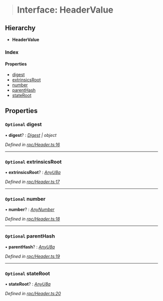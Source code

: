 > # Interface: HeaderValue

## Hierarchy

* **HeaderValue**

### Index

#### Properties

* [digest](_rpc_header_.headervalue.md#optional-digest)
* [extrinsicsRoot](_rpc_header_.headervalue.md#optional-extrinsicsroot)
* [number](_rpc_header_.headervalue.md#optional-number)
* [parentHash](_rpc_header_.headervalue.md#optional-parenthash)
* [stateRoot](_rpc_header_.headervalue.md#optional-stateroot)

## Properties

### `Optional` digest

• **digest**? : *[Digest](../classes/_rpc_digest_.digest.md) | object*

*Defined in [rpc/Header.ts:16](https://github.com/polkadot-js/api/blob/729db49/packages/types/src/rpc/Header.ts#L16)*

___

### `Optional` extrinsicsRoot

• **extrinsicsRoot**? : *[AnyU8a](../modules/_types_.md#anyu8a)*

*Defined in [rpc/Header.ts:17](https://github.com/polkadot-js/api/blob/729db49/packages/types/src/rpc/Header.ts#L17)*

___

### `Optional` number

• **number**? : *[AnyNumber](../modules/_types_.md#anynumber)*

*Defined in [rpc/Header.ts:18](https://github.com/polkadot-js/api/blob/729db49/packages/types/src/rpc/Header.ts#L18)*

___

### `Optional` parentHash

• **parentHash**? : *[AnyU8a](../modules/_types_.md#anyu8a)*

*Defined in [rpc/Header.ts:19](https://github.com/polkadot-js/api/blob/729db49/packages/types/src/rpc/Header.ts#L19)*

___

### `Optional` stateRoot

• **stateRoot**? : *[AnyU8a](../modules/_types_.md#anyu8a)*

*Defined in [rpc/Header.ts:20](https://github.com/polkadot-js/api/blob/729db49/packages/types/src/rpc/Header.ts#L20)*